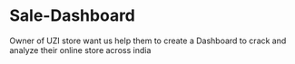 # Sale-Dashboard
Owner of UZI store want us help them to create a Dashboard to crack and analyze their online store across india 
